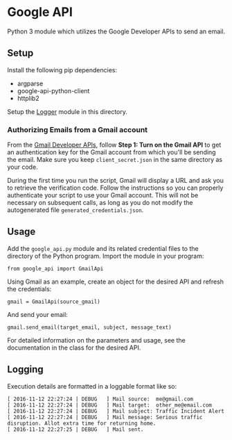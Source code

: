 # Google API

Python 3 module which utilizes the Google Developer APIs to send an email.

## Setup

Install the following pip dependencies:
* argparse
* google-api-python-client
* httplib2

Setup the [Logger](https://github.com/jleung51/scripts/tree/master/modules/logger) module in this directory.

### Authorizing Emails from a Gmail account

From the [Gmail Developer APIs](https://developers.google.com/gmail/api/quickstart/python), follow **Step 1: Turn on the Gmail API** to get an authentication key for the Gmail account from which you'll be sending the email. Make sure you keep `client_secret.json` in the same directory as your code.

During the first time you run the script, Gmail will display a URL and ask you to retrieve the verification code. Follow the instructions so you can properly authenticate your script to use your Gmail account. This will not be necessary on subsequent calls, as long as you do not modify the autogenerated file `generated_credentials.json`.

## Usage

Add the `google_api.py` module and its related credential files to the directory of the Python program. Import the module in your program:
```
from google_api import GmailApi
```

Using Gmail as an example, create an object for the desired API and refresh the credentials:
```
gmail = GmailApi(source_gmail)
```

And send your email:
```
gmail.send_email(target_email, subject, message_text)
```

For detailed information on the parameters and usage, see the documentation in the class for the desired API.

## Logging

Execution details are formatted in a loggable format like so:
```
[ 2016-11-12 22:27:24 | DEBUG   ] Mail source:  me@gmail.com
[ 2016-11-12 22:27:24 | DEBUG   ] Mail target:  other_me@email.com
[ 2016-11-12 22:27:24 | DEBUG   ] Mail subject: Traffic Incident Alert
[ 2016-11-12 22:27:24 | DEBUG   ] Mail message: Serious traffic disruption. Allot extra time for returning home.
[ 2016-11-12 22:27:25 | DEBUG   ] Mail sent.
```
